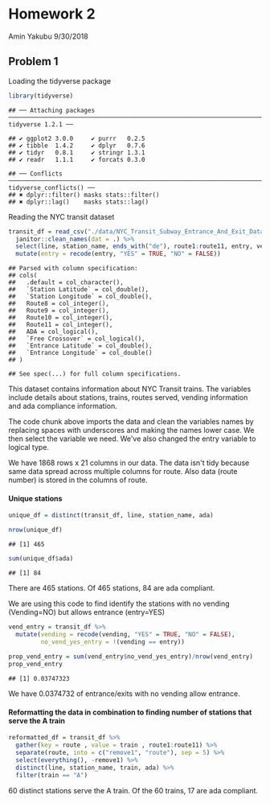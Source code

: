 Homework 2
================
Amin Yakubu
9/30/2018

Problem 1
---------

Loading the tidyverse package

``` r
library(tidyverse)
```

    ## ── Attaching packages ────────────────────────────────────────────────────────────────────────────────────────────── tidyverse 1.2.1 ──

    ## ✔ ggplot2 3.0.0     ✔ purrr   0.2.5
    ## ✔ tibble  1.4.2     ✔ dplyr   0.7.6
    ## ✔ tidyr   0.8.1     ✔ stringr 1.3.1
    ## ✔ readr   1.1.1     ✔ forcats 0.3.0

    ## ── Conflicts ───────────────────────────────────────────────────────────────────────────────────────────────── tidyverse_conflicts() ──
    ## ✖ dplyr::filter() masks stats::filter()
    ## ✖ dplyr::lag()    masks stats::lag()

Reading the NYC transit dataset

``` r
transit_df = read_csv("./data/NYC_Transit_Subway_Entrance_And_Exit_Data.csv") %>% 
  janitor::clean_names(dat = .) %>% 
  select(line, station_name, ends_with("de"), route1:route11, entry, vending, entrance_type, ada ) %>% 
  mutate(entry = recode(entry, "YES" = TRUE, "NO" = FALSE))
```

    ## Parsed with column specification:
    ## cols(
    ##   .default = col_character(),
    ##   `Station Latitude` = col_double(),
    ##   `Station Longitude` = col_double(),
    ##   Route8 = col_integer(),
    ##   Route9 = col_integer(),
    ##   Route10 = col_integer(),
    ##   Route11 = col_integer(),
    ##   ADA = col_logical(),
    ##   `Free Crossover` = col_logical(),
    ##   `Entrance Latitude` = col_double(),
    ##   `Entrance Longitude` = col_double()
    ## )

    ## See spec(...) for full column specifications.

This dataset contains information about NYC Transit trains. The variables include details about stations, trains, routes served, vending information and ada compliance information.

The code chunk above imports the data and clean the variables names by replacing spaces with underscores and making the names lower case. We then select the variable we need. We've also changed the entry variable to logical type.

We have 1868 rows x 21 columns in our data. The data isn't tidy because same data spread across multiple columns for route. Also data (route number) is stored in the columns of route.

#### Unique stations

``` r
unique_df = distinct(transit_df, line, station_name, ada)

nrow(unique_df)
```

    ## [1] 465

``` r
sum(unique_df$ada)
```

    ## [1] 84

There are 465 stations. Of 465 stations, 84 are ada compliant.

We are using this code to find identify the stations with no vending (Vending=NO) but allows entrance (entry=YES)

``` r
vend_entry = transit_df %>% 
  mutate(vending = recode(vending, "YES" = TRUE, "NO" = FALSE),
         no_vend_yes_entry = !(vending == entry))
  
prop_vend_entry = sum(vend_entry$no_vend_yes_entry)/nrow(vend_entry)
prop_vend_entry
```

    ## [1] 0.03747323

We have 0.0374732 of entrance/exits with no vending allow entrance.

#### Reformatting the data in combination to finding number of stations that serve the A train

``` r
reformatted_df = transit_df %>% 
  gather(key = route , value = train , route1:route11) %>% 
  separate(route, into = c("remove1", "route"), sep = 5) %>% 
  select(everything(), -remove1) %>% 
  distinct(line, station_name, train, ada) %>% 
  filter(train == "A")
```

60 distinct stations serve the A train. Of the 60 trains, 17 are ada compliant.
